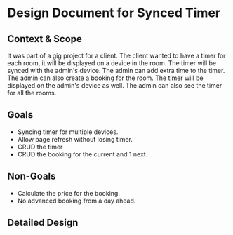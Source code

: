# Design Document for Synced Timer

## Context & Scope

It was part of a gig project for a client. The client wanted to have a timer for each room, it will be displayed on a device in the room. The timer will be synced with the admin's device. The admin can add extra time to the timer. The admin can also create a booking for the room. The timer will be displayed on the admin's device as well. The admin can also see the timer for all the rooms.

## Goals

- Syncing timer for multiple devices.
- Allow page refresh without losing timer.
- CRUD the timer
- CRUD the booking for the current and 1 next.

## Non-Goals

- Calculate the price for the booking.
- No advanced booking from a day ahead.

## Detailed Design
